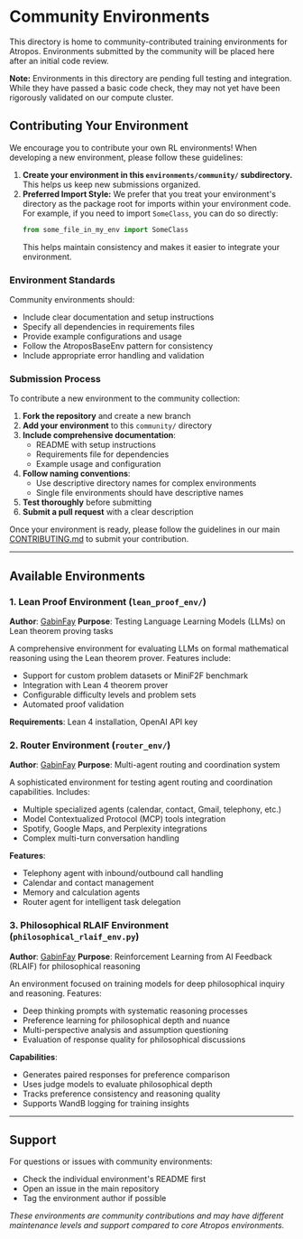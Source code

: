 # Community Environments

This directory is home to community-contributed training environments for Atropos. Environments submitted by the community will be placed here after an initial code review.

**Note:** Environments in this directory are pending full testing and integration. While they have passed a basic code check, they may not yet have been rigorously validated on our compute cluster.

## Contributing Your Environment

We encourage you to contribute your own RL environments! When developing a new environment, please follow these guidelines:

1. **Create your environment in this `environments/community/` subdirectory.** This helps us keep new submissions organized.
2. **Preferred Import Style:** We prefer that you treat your environment's directory as the package root for imports within your environment code. For example, if you need to import `SomeClass`, you can do so directly:
   ```python
   from some_file_in_my_env import SomeClass
   ```
   This helps maintain consistency and makes it easier to integrate your environment.

### Environment Standards

Community environments should:
- Include clear documentation and setup instructions
- Specify all dependencies in requirements files
- Provide example configurations and usage
- Follow the AtroposBaseEnv pattern for consistency
- Include appropriate error handling and validation

### Submission Process

To contribute a new environment to the community collection:

1. **Fork the repository** and create a new branch
2. **Add your environment** to this `community/` directory
3. **Include comprehensive documentation**:
   - README with setup instructions
   - Requirements file for dependencies
   - Example usage and configuration
4. **Follow naming conventions**:
   - Use descriptive directory names for complex environments
   - Single file environments should have descriptive names
5. **Test thoroughly** before submitting
6. **Submit a pull request** with a clear description

Once your environment is ready, please follow the guidelines in our main [CONTRIBUTING.md](../../../CONTRIBUTING.md) to submit your contribution.

---

## Available Environments

### 1. Lean Proof Environment (`lean_proof_env/`)
**Author**: [GabinFay](https://github.com/GabinFay)
**Purpose**: Testing Language Learning Models (LLMs) on Lean theorem proving tasks

A comprehensive environment for evaluating LLMs on formal mathematical reasoning using the Lean theorem prover. Features include:
- Support for custom problem datasets or MiniF2F benchmark
- Integration with Lean 4 theorem prover
- Configurable difficulty levels and problem sets
- Automated proof validation

**Requirements**: Lean 4 installation, OpenAI API key

### 2. Router Environment (`router_env/`)
**Author**: [GabinFay](https://github.com/GabinFay)
**Purpose**: Multi-agent routing and coordination system

A sophisticated environment for testing agent routing and coordination capabilities. Includes:
- Multiple specialized agents (calendar, contact, Gmail, telephony, etc.)
- Model Contextualized Protocol (MCP) tools integration
- Spotify, Google Maps, and Perplexity integrations
- Complex multi-turn conversation handling

**Features**:
- Telephony agent with inbound/outbound call handling
- Calendar and contact management
- Memory and calculation agents
- Router agent for intelligent task delegation

### 3. Philosophical RLAIF Environment (`philosophical_rlaif_env.py`)
**Author**: [GabinFay](https://github.com/GabinFay)
**Purpose**: Reinforcement Learning from AI Feedback (RLAIF) for philosophical reasoning

An environment focused on training models for deep philosophical inquiry and reasoning. Features:
- Deep thinking prompts with systematic reasoning processes
- Preference learning for philosophical depth and nuance
- Multi-perspective analysis and assumption questioning
- Evaluation of response quality for philosophical discussions

**Capabilities**:
- Generates paired responses for preference comparison
- Uses judge models to evaluate philosophical depth
- Tracks preference consistency and reasoning quality
- Supports WandB logging for training insights

---

## Support

For questions or issues with community environments:
- Check the individual environment's README first
- Open an issue in the main repository
- Tag the environment author if possible

*These environments are community contributions and may have different maintenance levels and support compared to core Atropos environments.*
